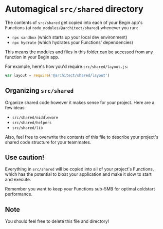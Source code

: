 # Automagical `src/shared` directory

The contents of `src/shared` get copied into each of your Begin app's Functions (at `node_modules/@architect/shared`) whenever you run:

- `npx sandbox` (which starts up your local dev environment)
- `npx hydrate` (which hydrates your Functions' dependencies)

This means the modules and files in this folder can be accessed from any function in your Begin app.

For example, here's how you'd require `src/shared/layout.js`:

```javascript
var layout = require('@architect/shared/layout')
```


## Organizing `src/shared`

Organize shared code however it makes sense for your project. Here are a few ideas:

- `src/shared/middleware`
- `src/shared/helpers`
- `src/shared/lib`

Also, feel free to overwrite the contents of this file to describe your project's shared code structure for your teammates.


## Use caution!

Everything in `src/shared` will be copied into all of your project's Functions, which has the potential to bloat your application and make it slow to start and execute.

Remember you want to keep your Functions sub-5MB for optimal coldstart performance.


## Note

You should feel free to delete this file and directory!

